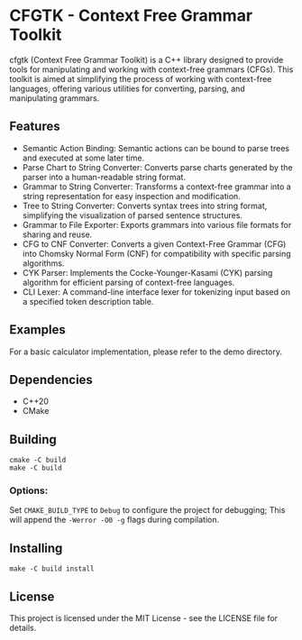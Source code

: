 # CFGTK - Context Free Grammar Toolkit

cfgtk (Context Free Grammar Toolkit) is a C++ library designed to provide tools
for manipulating and working with context-free grammars (CFGs).
This toolkit is aimed at simplifying the process of working with
context-free languages, offering various utilities for converting, parsing,
and manipulating grammars.

## Features

* Semantic Action Binding: Semantic actions can be bound to parse trees and executed at some later time.
* Parse Chart to String Converter: Converts parse charts generated by the parser into a human-readable string format.
* Grammar to String Converter: Transforms a context-free grammar into a string representation for easy inspection and modification.
* Tree to String Converter: Converts syntax trees into string format, simplifying the visualization of parsed sentence structures.
* Grammar to File Exporter: Exports grammars into various file formats for sharing and reuse.
* CFG to CNF Converter: Converts a given Context-Free Grammar (CFG) into Chomsky Normal Form (CNF) for compatibility with specific parsing algorithms.
* CYK Parser: Implements the Cocke-Younger-Kasami (CYK) parsing algorithm for efficient parsing of context-free languages.
* CLI Lexer: A command-line interface lexer for tokenizing input based on a specified token description table.

## Examples

For a basic calculator implementation, please refer to the demo directory.

## Dependencies

* C++20
* CMake

## Building

```console
cmake -C build
make -C build
```

### Options:

Set ```CMAKE_BUILD_TYPE``` to ```Debug``` to configure the project for
debugging; This will append the ```-Werror -O0 -g``` flags during compilation.

## Installing

```console
make -C build install
```

## License

This project is licensed under the MIT License - see the LICENSE file for details.
